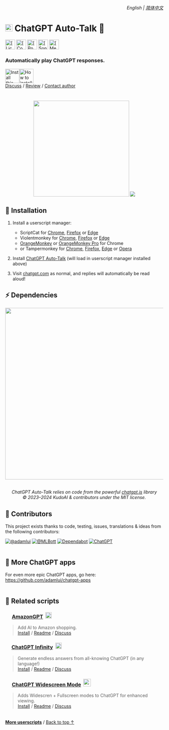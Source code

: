 <div align="right">
    <h6>
        <picture>
            <source type="image/svg+xml" media="(prefers-color-scheme: dark)" srcset="https://cdn.jsdelivr.net/gh/adamlui/chatgpt-auto-talk/assets/images/icons/earth/white/icon32.svg">
            <img height=14 src="https://cdn.jsdelivr.net/gh/adamlui/chatgpt-auto-talk/assets/images/icons/earth/black/icon32.svg">
        </picture>
        &nbsp;English |
        <a href="zh-cn/#readme">简体中文</a>
    </h6>
</div>

# <picture><source type="image/png" media="(prefers-color-scheme: dark)" srcset="https://cdn.jsdelivr.net/gh/adamlui/chatgpt-auto-talk/assets/images/icons/openai/white/icon32.png"><img width=23 src="https://cdn.jsdelivr.net/gh/adamlui/chatgpt-auto-talk/assets/images/icons/openai/black/icon32.png"></picture> ChatGPT Auto-Talk 📣

<a href="../LICENSE.md"><img height=31 alt="[License: MIT]" src="https://img.shields.io/badge/License-MIT-orange.svg?logo=internetarchive&logoColor=white&labelColor=464646&style=for-the-badge"></a>
<a href="https://www.codefactor.io/repository/github/adamlui/chatgpt-auto-talk"><img height=31 alt="[CodeFactor grade]" src="https://img.shields.io/codefactor/grade/github/adamlui/chatgpt-auto-talk?label=Code+Quality&logo=codefactor&logoColor=white&labelColor=464646&color=b5fc7b&style=for-the-badge"></a>
<a href="https://github.com/KudoAI/chatgpt.js?utm_source=chatgpt_auto_talk&utm_content=github_shield"><img height=31 alt="[Powered by chatgpt.js]" src="https://img.shields.io/badge/Powered_by-chatgpt.js-black?logo=gamejolt&logoColor=white&labelColor=464646&style=for-the-badge"></a>
<a href="https://sonarcloud.io/component_measures?metric=new_vulnerabilities&id=adamlui_chatgpt-auto-talk"><img height=31 alt="[SonarCloud vulnerabilities]" src="https://img.shields.io/badge/dynamic/json?url=https%3A%2F%2Fsonarcloud.io%2Fapi%2Fmeasures%2Fcomponent%3Fcomponent%3Dadamlui_chatgpt-auto-talk%26metricKeys%3Dvulnerabilities&query=%24.component.measures.0.value&style=for-the-badge&logo=sonarcloud&logoColor=white&labelColor=464646&label=Vulnerabilities&color=gold"></a>
<a href="https://github.com/awesome-scripts/awesome-userscripts#chatgpt"><img height=31 alt="[Mentioned in Awesome]" src="https://img.shields.io/badge/Mentioned_in-Awesome-fc7bb7?logo=awesomelists&logoColor=white&labelColor=464646&style=for-the-badge"></a>

### Automatically play ChatGPT responses.

<a href="https://greasyfork.org/scripts/500940-chatgpt-auto-talk"><img height=45 title="Install this script" src="https://cdn.jsdelivr.net/gh/adamlui/chatgpt-auto-talk/assets/images/buttons/greasy-fork/install-button.svg"></a><a href="#-installation"><img height=45 title="How to install" src="https://cdn.jsdelivr.net/gh/adamlui/chatgpt-auto-talk/assets/images/buttons/greasy-fork/help-button.svg"></a>
<br>
[Discuss](https://github.com/adamlui/chatgpt-auto-talk/discussions) /
[Review](https://greasyfork.org/scripts/500940-chatgpt-auto-talk#post-discussion) /
[Contact author](https://github.com/adamlui)

#

<div align="center">

<img width=305 src="https://cdn.jsdelivr.net/gh/adamlui/chatgpt-auto-talk/assets/images/screenshots/auto-talk-sidebar-toggle-enabled.png">
<img src="https://cdn.jsdelivr.net/gh/adamlui/chatgpt-auto-talk/assets/images/screenshots/auto-talk-on-notif.png">

</div>

## 🚀 Installation

1. Install a userscript manager:
    - ScriptCat for [Chrome](https://chromewebstore.google.com/detail/scriptcat/ndcooeababalnlpkfedmmbbbgkljhpjf), [Firefox](https://addons.mozilla.org/firefox/addon/scriptcat/) or [Edge](https://microsoftedge.microsoft.com/addons/detail/scriptcat/liilgpjgabokdklappibcjfablkpcekh)
    - Violentmonkey for [Chrome](https://chromewebstore.google.com/detail/violentmonkey/jinjaccalgkegednnccohejagnlnfdag), [Firefox](https://addons.mozilla.org/firefox/addon/violentmonkey/) or [Edge](https://microsoftedge.microsoft.com/addons/detail/eeagobfjdenkkddmbclomhiblgggliao)
    - [OrangeMonkey](https://chromewebstore.google.com/detail/orangemonkey/ekmeppjgajofkpiofbebgcbohbmfldaf) or [OrangeMonkey Pro](https://chromewebstore.google.com/detail/orangemonkey-pro/ggdmdoodcfamjggeigifpjfnnjfbland) for Chrome
    - or Tampermonkey for [Chrome](https://chromewebstore.google.com/detail/tampermonkey/dhdgffkkebhmkfjojejmpbldmpobfkfo), [Firefox](https://addons.mozilla.org/firefox/addon/tampermonkey/), [Edge](https://microsoftedge.microsoft.com/addons/detail/tampermonkey/iikmkjmpaadaobahmlepeloendndfphd) or [Opera](https://addons.opera.com/extensions/details/tampermonkey-beta/)

2. Install [ChatGPT Auto-Talk](https://greasyfork.org/scripts/500940-chatgpt-auto-talk) (will load in userscript manager installed above)

3. Visit [chatgpt.com](https://chatgpt.com) as normal, and replies will automatically be read aloud!

## ⚡ Dependencies

<h6>
<div align="center">

<a href="https://chatgpt.js.org">
    <picture>
        <source type="image/png" media="(prefers-color-scheme: dark)" srcset="https://media.chatgptjs.org/images/logos/chatgpt.js/with-reflection/darkmode.png">
        <img width=546 src="https://media.chatgptjs.org/images/logos/chatgpt.js/with-reflection/lightmode.png">
    </picture>
</a>
<br><br>

ChatGPT Auto-Talk relies on code from the powerful [chatgpt.js](https://github.com/KudoAI/chatgpt.js) library
<br>© 2023–2024 KudoAI & contributors under the MIT license.

</div>
</h6>

## 🧠 Contributors

This project exists thanks to code, testing, issues, translations & ideas from the following contributors:

[![](https://images.weserv.nl/?url=https://avatars.githubusercontent.com/u/10906554?first-contrib=2024.7.16&h=50&w=50&mask=circle&maxage=7d "@adamlui")](https://github.com/adamlui)
[![](https://images.weserv.nl/?url=https://avatars.githubusercontent.com/u/7270299?first-contrib=2024.9.26-play-btn-selector-changed-alert&h=50&w=50&mask=circle&maxage=7d "@MLBott")](https://github.com/MLBott)
[![](https://images.weserv.nl/?url=https://avatars.githubusercontent.com/in/29110&h=50&w=50&mask=circle&maxage=7d "Dependabot")](https://github.com/dependabot)
<a href="https://chatgpt.com"><picture><source type="image/png" media="(prefers-color-scheme: dark)" srcset="https://images.weserv.nl/?url=https://media.chatgptautocontinue.com/images/icons/platforms/chatgpt/black-on-white/icon50.png?h=50&w=50&mask=circle&maxage=7d"><img src="https://images.weserv.nl/?url=https://media.chatgptautocontinue.com/images/icons/platforms/chatgpt/white-on-black/icon50.png?h=50&w=50&mask=circle&maxage=7d" title="ChatGPT"></picture></a>
<br><br>

## 🤖 More ChatGPT apps

For even more epic ChatGPT apps, go here: https://github.com/adamlui/chatgpt-apps
<br><br>

## 📜 Related scripts

### <img src="https://amazongpt.kudoai.com/assets/images/icons/amazongpt/black-gold-teal/icon48.png" width=17> [AmazonGPT](https://amazongpt.kudoai.com) &nbsp;<img height=20 src="https://amazongpt.kudoai.com/assets/images/badges/wolfram-award/gold-badge.png">

> Add AI to Amazon shopping.
<br>[Install](https://amazongpt.kudoai.com/#-installation) /
[Readme](https://amazongpt.kudoai.com/#readme) /
[Discuss](https://amazongpt.kudoai.com/discussions)

### <img width=16 src="https://media.chatgptinfinity.com/images/icons/infinity-symbol/circled/icon32.png?65fcf31"> [ChatGPT Infinity](https://chatgptinfinity.com) &nbsp;<a href="https://chrome.chatgptinfinity.com"><img height=20 src="https://media.chatgptinfinity.com/images/badges/chrome-web-store/featured-by-google/badge500x91.png"></a>

> Generate endless answers from all-knowing ChatGPT (in any language!)
<br>[Install](https://docs.chatgptinfinity.com/#-installation) / 
[Readme](https://docs.chatgptinfinity.com/#readme) / 
[Discuss](https://github.com/adamlui/chatgpt-infinity/discussions)

### <img width=17 src="https://media.chatgptwidescreen.com/images/icons/widescreen-robot-emoji/icon32.png"> [ChatGPT Widescreen Mode](https://chatgptwidescreen.com) &nbsp;<img src="https://media.chatgptwidescreen.com/images/badges/product-hunt/product-of-the-week-2-larger-centered-rounded-light.svg" width="auto" height="24" />

> Adds Widescren + Fullscreen modes to ChatGPT for enhanced viewing.
<br>[Install](https://docs.chatgptwidescreen.com/#-installation) / 
[Readme](https://docs.chatgptwidescreen.com/#readme) / 
[Discuss](https://github.com/adamlui/chatgpt-widescreen/discussions)

<img height=6px width="100%" src="https://cdn.jsdelivr.net/gh/adamlui/chatgpt-auto-talk/assets/images/separators/gradient-aqua.png">

<a href="https://github.com/adamlui/userscripts">**More userscripts**</a> / 
<a href="#-chatgpt-auto-talk-">Back to top ↑</a>
